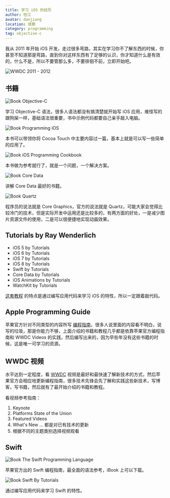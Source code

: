 ```yaml
---
title: 学习 iOS 的经历
author: 但江
avatar: danjiang
location: 成都
category: programming
tag: objective-c
---
```


我从 2011 年开始 iOS 开发，走过很多弯路，其实在学习你不了解东西的时候，你甚至不知道那是弯路，直到你对这样东西有了足够的认识，你才知道什么是有效的，什么不是，所以不要管那么多，不要徘徊不前，立即开始吧。

![WWDC 2011 - 2012](/images/wwdc-2011-2012.jpg)

## 书籍

![Book Objective-C](/images/book-objective-c.jpg)

学习 Objective-C 语法，很多人语法都没有搞清楚就开始写 iOS 应用，难怪写的跟狗屎一样，基础语法很重要，书中示例代码都要自己亲手敲入电脑。

![Book Programming iOS](/images/book-programming-ios.jpg)

本书可以带领你将 Cocoa Touch 中主要内容过一篇，基本上就是可以写一些简单的应用了。

![Book iOS Programming Cookbook](/images/book-ios-programming-cookbook.jpg)

本书做为参考就行了，就是一个问题，一个解决方案。

![Book Core Data](/images/book-core-data.jpg)

讲解 Core Data 最好的书籍。

![Book Quartz](/images/book-quartz.jpg)

程序员的说法就是 Core Graphics，官方的说法就是 Quartz，可能大家会觉得比较冷门的技术，但是实际开发中运用还是比较多的，有两方面的好处，一是减少图片资源文件的使用，二是可以很便捷地实现动画效果。

## Tutorials by Ray Wenderlich

* iOS 5 by Tutorials
* iOS 6 by Tutorials
* iOS 7 by Tutorials
* iOS 8 by Tutorials
* Swift by Tutorials
* Core Data by Tutorials
* iOS Animations by Tutorials
* WatchKit by Tutorials

[这套教程][1] 的特点是通过编写应用代码来学习 iOS 的特性，所以一定跟着敲代码。

## Apple Programming Guide

苹果官方针对不同类型的内容所写 [编程指南][2]，很多人说里面的内容看不明白，说写的垃圾，那是你能力不够，上面介绍的书籍和教程几乎都是依靠苹果官方编程指南和 WWDC Videos 的实践，然后编写出来的，因为早些年没有这些书籍的时候，这是唯一可学习的资源。

## WWDC 视频

水平达到一定程度，看 [WWDC][3] 视频是最好和最快速了解新技术的方式，然后苹果官方会相应地更新编程指南，很多技术先锋会先了解和实践这些新技术，写博客，写书籍，然后就有了最开始介绍的书籍和教程。

看视频参考指南：

1. Keynote
2. Platforms State of the Union
3. Featured Videos
4. What's New ... 都是对已有技术的更新
5. 根据不同的主题类别选择视频观看

## Swift

![Book The Swift Programming Language](/images/book-the-swift-programming-language.jpg)

苹果官方出的 Swift 编程指南，最全面的语法参考，iBook 上可以下载。

![Book Swift By Tutorials](/images/book-swift-by-tutorials.jpg)

通过编写应用代码来学习 Swift 的特性。

[1]: http://www.raywenderlich.com/store
[2]: https://developer.apple.com/library/ios/navigation/
[3]: https://developer.apple.com/videos
